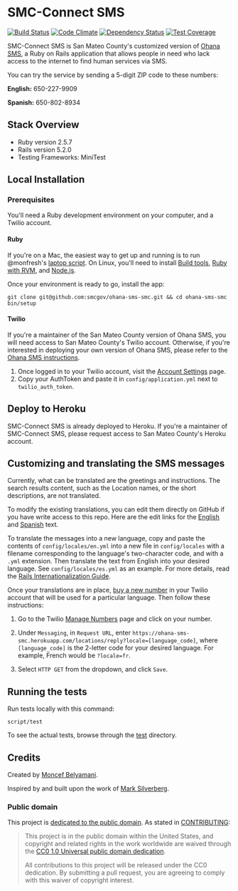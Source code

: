 # SMC-Connect SMS

[![Build Status](https://travis-ci.org/smcgov/ohana-sms-smc.png?branch=master)](https://travis-ci.org/smcgov/ohana-sms-smc) [![Code Climate](https://codeclimate.com/github/smcgov/ohana-sms-smc/badges/gpa.svg)](https://codeclimate.com/github/smcgov/ohana-sms-smc) [![Dependency Status](https://gemnasium.com/smcgov/ohana-sms-smc.svg)](https://gemnasium.com/smcgov/ohana-sms-smc) [![Test Coverage](https://codeclimate.com/github/smcgov/ohana-sms-smc/badges/coverage.svg)](https://codeclimate.com/github/smcgov/ohana-sms-smc)

SMC-Connect SMS is San Mateo County's customized version of
[Ohana SMS][ohana-sms], a Ruby on Rails application that allows people in need
who lack access to the internet to find human services via SMS.

[ohana-sms]: https://github.com/monfresh/ohana-sms

You can try the service by sending a 5-digit ZIP code to these numbers:

**English:** 650-227-9909

**Spanish:** 650-802-8934

## Stack Overview

* Ruby version 2.5.7
* Rails version 5.2.0
* Testing Frameworks: MiniTest

## Local Installation

### Prerequisites
You'll need a Ruby development environment on your computer, and a Twilio account.

#### Ruby
If you're on a Mac, the easiest way to get up and running is to run @monfresh's
[laptop script](https://github.com/monfresh/laptop). On Linux, you'll need to
install [Build tools][build-tools], [Ruby with RVM][ruby], and [Node.js][node].

Once your environment is ready to go, install the app:

```
git clone git@github.com:smcgov/ohana-sms-smc.git && cd ohana-sms-smc
bin/setup
```

[build-tools]: https://github.com/codeforamerica/howto/blob/master/Build-Tools.md
[ruby]: https://github.com/codeforamerica/howto/blob/master/Ruby.md
[node]: https://github.com/codeforamerica/howto/blob/master/Node.js.md

#### Twilio
If you're a maintainer of the San Mateo County version of Ohana SMS, you will
need access to San Mateo County's Twilio account. Otherwise, if you're
interested in deploying your own version of Ohana SMS, please refer to the
[Ohana SMS instructions](https://github.com/monfresh/ohana-sms#twilio).

1. Once logged in to your Twilio account, visit the [Account Settings][settings]
page.
2. Copy your AuthToken and paste it in `config/application.yml`
next to `twilio_auth_token`.

[settings]: https://www.twilio.com/console/project/settings

## Deploy to Heroku

SMC-Connect SMS is already deployed to Heroku. If you're a maintainer of
SMC-Connect SMS, please request access to San Mateo County's Heroku account.

## Customizing and translating the SMS messages

Currently, what can be translated are the greetings and instructions.
The search results content, such as the Location names, or the short
descriptions, are not translated.

To modify the existing translations, you can edit them directly on GitHub if
you have write access to this repo. Here are the edit links for the [English]
and [Spanish] text.

[English]: https://github.com/smcgov/ohana-sms-smc/edit/master/config/locales/en.yml
[Spanish]: https://github.com/smcgov/ohana-sms-smc/edit/master/config/locales/es.yml

To translate the messages into a new language, copy and paste the contents of
`config/locales/en.yml` into a new file in `config/locales` with a filename
corresponding to the language's two-character code, and with a `.yml`
extension. Then translate the text from English into your desired language.
See `config/locales/es.yml` as an example. For more details, read the
[Rails Internationalization Guide](http://guides.rubyonrails.org/i18n.html).

Once your translations are in place, [buy a new number][number] in your
Twilio account that will be used for a particular language. Then follow these
instructions:

1. Go to the Twilio [Manage Numbers][manage] page and click on your number.

2. Under `Messaging`, in `Request URL`, enter
`https://ohana-sms-smc.herokuapp.com/locations/reply?locale=[language_code]`,
where `[language_code]` is the 2-letter code for your desired language.
For example, French would be `?locale=fr`.

3. Select `HTTP GET` from the dropdown, and click `Save`.

[number]: https://www.twilio.com/user/account/phone-numbers/search
[manage]: https://www.twilio.com/user/account/phone-numbers/incoming

## Running the tests

Run tests locally with this command:

    script/test

To see the actual tests, browse through the [test] directory.

[test]: https://github.com/monfresh/ohana-sms/tree/master/test

Credits
-------

Created by [Moncef Belyamani](https://twitter.com/monfresh).

Inspired by and built upon the work of
[Mark Silverberg](https://github.com/marks/ohana-sms).

### Public domain

This project is [dedicated to the public domain](LICENSE.md).
As stated in [CONTRIBUTING](CONTRIBUTING.md):

> This project is in the public domain within the United States, and copyright
> and related rights in the work worldwide are waived through the
> [CC0 1.0 Universal public domain dedication][CC0].
>
> All contributions to this project will be released under the CC0 dedication.
> By submitting a pull request, you are agreeing to comply with this waiver of
> copyright interest.

[CC0]: https://creativecommons.org/publicdomain/zero/1.0/
